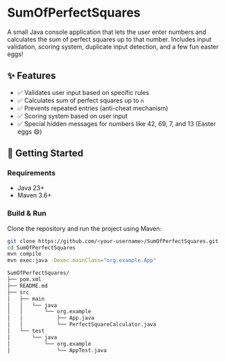 # SumOfPerfectSquares

A small Java console application that lets the user enter numbers and calculates the sum of perfect squares up to that number. Includes input validation, scoring system, duplicate input detection, and a few fun easter eggs!

## ✨ Features

- ✅ Validates user input based on specific rules
- ✅ Calculates sum of perfect squares up to `n`
- ✅ Prevents repeated entries (anti-cheat mechanism)
- ✅ Scoring system based on user input
- ✅ Special hidden messages for numbers like 42, 69, 7, and 13 (Easter eggs 😄)

## 🚀 Getting Started

### Requirements

- Java 23+
- Maven 3.6+

### Build & Run

Clone the repository and run the project using Maven:

```bash
git clone https://github.com/<your-username>/SumOfPerfectSquares.git
cd SumOfPerfectSquares
mvn compile
mvn exec:java -Dexec.mainClass="org.example.App"

SumOfPerfectSquares/
├── pom.xml
├── README.md
├── src
│   ├── main
│   │   └── java
│   │       └── org.example
│   │           ├── App.java
│   │           └── PerfectSquareCalculator.java
│   └── test
│       └── java
│           └── org.example
│               └── AppTest.java



